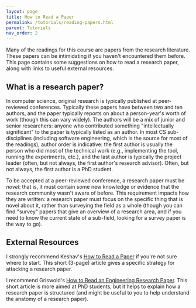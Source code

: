 ```yaml
---
layout: page
title: How to Read a Paper
permalink: /tutorials/reading-papers.html
parent: Tutorials
nav_order: 2
---
```


Many of the readings for this course are papers from the research literature.
These papers can be intimidating if you haven't encountered them before. This page
contains some suggestions on how to read a research paper, along with links to
useful external resources.

## What is a research paper?

In computer science, original research is typically published at peer-reviewed
conferences. Typically these papers have between two and ten authors, and the paper
typically reports on about a person-year's worth of work (though this can vary widely).
The authors will be a mix of junior and senior researchers: anyone who contributed
something "intellectually significant" to the paper is typically listed as an author.
In most CS sub-disciplines (including software engineering, which is the source for
most of the readings), author order is indicative: the first author is usually
the person who did most of the technical work (e.g., implementing the tool, running the
experiments, etc.), and the last author is typically the project leader (often, but not
always, the first author's research advisor). Often, but not always,
the first author is a PhD student.

To be accepted at a peer-reviewed conference, a research paper must be *novel*: that is,
it must contain some new knowledge or evidence that the research community wasn't aware
of before. This requirement impacts how they are written: a research paper must focus on
the specific thing that is novel about it, rather than surveying the field as a whole
(though you can find "survey" papers that give an overview of a research area, and
if you need to know the current state of a sub-field, looking for a survey paper is the
way to go).

## External Resources

I strongly recommend Keshav's [How to Read a Paper](http://ccr.sigcomm.org/online/files/p83-keshavA.pdf)
if you're not sure where to start. This short (3-page) article gives a specific strategy
for attacking a research paper.

I recommend Griswold's [How to Read an Engineering Research Paper](https://cseweb.ucsd.edu/~wgg/CSE210/howtoread.html).
This short article is more aimed at PhD students, but it helps to explain how a research
paper is structured (and might be useful to you to help understand the anatomy of a research
paper).